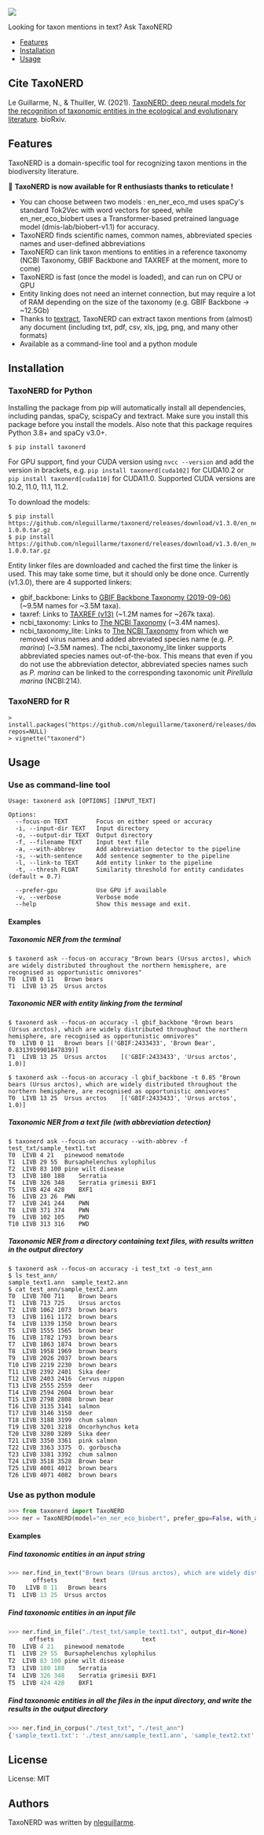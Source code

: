![](https://i.ibb.co/G09fX98/taxonerd-logo.png)

Looking for taxon mentions in text? Ask TaxoNERD

* [Features](#features)
* [Installation](#installation)
* [Usage](#usage)

## Cite TaxoNERD

Le Guillarme, N., & Thuiller, W. (2021). [TaxoNERD: deep neural models for the recognition of taxonomic entities in the ecological and evolutionary literature](https://www.biorxiv.org/content/10.1101/2021.06.08.444426v1.full). bioRxiv.

## Features

TaxoNERD is a domain-specific tool for recognizing taxon mentions in the biodiversity literature.

:tada: **TaxoNERD is now available for R enthusiasts thanks to reticulate !**

* You can choose between two models : en_ner_eco_md uses spaCy's standard Tok2Vec with word vectors for speed, while en_ner_eco_biobert uses a Transformer-based pretrained language model (dmis-lab/biobert-v1.1) for accuracy.
* TaxoNERD finds scientific names, common names, abbreviated species names and user-defined abbreviations
* TaxoNERD can link taxon mentions to entities in a reference taxonomy (NCBI Taxonomy, GBIF Backbone and TAXREF at the moment, more to come)
* TaxoNERD is fast (once the model is loaded), and can run on CPU or GPU
* Entity linking does not need an internet connection, but may require a lot of RAM depending on the size of the taxonomy (e.g. GBIF Backbone -> ~12.5Gb)
* Thanks to [textract](https://textract.readthedocs.io/en/stable/), TaxoNERD can extract taxon mentions from (almost) any document (including txt, pdf, csv, xls, jpg, png, and many other formats)
* Available as a command-line tool and a python module

## Installation

### TaxoNERD for Python

Installing the package from pip will automatically install all dependencies, including pandas, spaCy, scispaCy and textract. Make sure you install this package before you install the models. Also note that this package requires Python 3.8+ and spaCy v3.0+.

    $ pip install taxonerd

For GPU support, find your CUDA version using `nvcc --version` and add the version in brackets, e.g. `pip install taxonerd[cuda102]` for CUDA10.2 or `pip install taxonerd[cuda110]` for CUDA11.0. Supported CUDA versions are 10.2, 11.0, 11.1, 11.2.

To download the models:

    $ pip install https://github.com/nleguillarme/taxonerd/releases/download/v1.3.0/en_ner_eco_md-1.0.0.tar.gz
    $ pip install https://github.com/nleguillarme/taxonerd/releases/download/v1.3.0/en_ner_eco_biobert-1.0.0.tar.gz

Entity linker files are downloaded and cached the first time the linker is used. This may take some time, but it should only be done once. Currently (v1.3.0), there are 4 supported linkers:

* gbif_backbone: Links to [GBIF Backbone Taxonomy (2019-09-06)](https://www.gbif.org/fr/dataset/d7dddbf4-2cf0-4f39-9b2a-bb099caae36c) (~9.5M names for ~3.5M taxa).
* taxref: Links to [TAXREF (v13)](https://inpn.mnhn.fr/telechargement/referentielEspece/taxref/13.0/menu) (~1.2M names for ~267k taxa).
* ncbi_taxonomy: Links to [The NCBI Taxonomy](https://ftp.ncbi.nlm.nih.gov/pub/taxonomy/) (~3.4M names).
* ncbi_taxonomy_lite: Links to [The NCBI Taxonomy](https://ftp.ncbi.nlm.nih.gov/pub/taxonomy/) from which we removed virus names and added abreviated species name (e.g. *P. marina*) (~3.5M names). The ncbi_taxonomy_lite linker supports abbreviated species names out-of-the-box. This means that even if you do not use the abbreviation detector, abbreviated species names such as *P. marina* can be linked to the corresponding taxonomic unit *Pirellula marina* (NCBI:214).

### TaxoNERD for R

    > install.packages("https://github.com/nleguillarme/taxonerd/releases/download/v1.3.0/taxonerd_for_R_1.3.0.tar.gz", repos=NULL)
    > vignette("taxonerd")

## Usage

### Use as command-line tool

```
Usage: taxonerd ask [OPTIONS] [INPUT_TEXT]

Options:
  --focus-on TEXT        Focus on either speed or accuracy
  -i, --input-dir TEXT   Input directory
  -o, --output-dir TEXT  Output directory
  -f, --filename TEXT    Input text file
  -a, --with-abbrev      Add abbreviation detector to the pipeline
  -s, --with-sentence    Add sentence segmenter to the pipeline
  -l, --link-to TEXT     Add entity linker to the pipeline
  -t, --thresh FLOAT     Similarity threshold for entity candidates (default = 0.7)

  --prefer-gpu           Use GPU if available
  -v, --verbose          Verbose mode
  --help                 Show this message and exit.
```

  #### Examples

  ##### Taxonomic NER from the terminal

``` console
$ taxonerd ask --focus-on accuracy "Brown bears (Ursus arctos), which are widely distributed throughout the northern hemisphere, are recognised as opportunistic omnivores"
T0	LIVB 0 11	Brown bears
T1	LIVB 13 25	Ursus arctos
```

  ##### Taxonomic NER with entity linking from the terminal

``` console
$ taxonerd ask --focus-on accuracy -l gbif_backbone "Brown bears (Ursus arctos), which are widely distributed throughout the northern hemisphere, are recognised as opportunistic omnivores"
T0	LIVB 0 11	Brown bears	[('GBIF:2433433', 'Brown Bear', 0.8313919901847839)]
T1	LIVB 13 25	Ursus arctos	[('GBIF:2433433', 'Ursus arctos', 1.0)]

$ taxonerd ask --focus-on accuracy -l gbif_backbone -t 0.85 "Brown bears (Ursus arctos), which are widely distributed throughout the northern hemisphere, are recognised as opportunistic omnivores"
T0	LIVB 13 25	Ursus arctos	[('GBIF:2433433', 'Ursus arctos', 1.0)]
```

  ##### Taxonomic NER from a text file (with abbreviation detection)

``` console
$ taxonerd ask --focus-on accuracy --with-abbrev -f test_txt/sample_text1.txt
T0	LIVB 4 21	pinewood nematode
T1	LIVB 29 55	Bursaphelenchus xylophilus
T2	LIVB 83 100	pine wilt disease
T3	LIVB 180 188	Serratia
T4	LIVB 326 348	Serratia grimesii BXF1
T5	LIVB 424 428	BXF1
T6	LIVB 23 26	PWN
T7	LIVB 241 244	PWN
T8	LIVB 371 374	PWN
T9	LIVB 102 105	PWD
T10	LIVB 313 316	PWD
```

  ##### Taxonomic NER from a directory containing text files, with results written in the output directory

``` console
$ taxonerd ask --focus-on accuracy -i test_txt -o test_ann
$ ls test_ann/
sample_text1.ann  sample_text2.ann
$ cat test_ann/sample_text2.ann
T0	LIVB 700 711	Brown bears
T1	LIVB 713 725	Ursus arctos
T2	LIVB 1062 1073	brown bears
T3	LIVB 1161 1172	brown bears
T4	LIVB 1339 1350	brown bears
T5	LIVB 1555 1565	brown bear
T6	LIVB 1782 1793	brown bears
T7	LIVB 1863 1874	brown bears
T8	LIVB 1958 1969	brown bears
T9	LIVB 2026 2037	brown bears
T10	LIVB 2219 2230	brown bears
T11	LIVB 2392 2401	Sika deer
T12	LIVB 2403 2416	Cervus nippon
T13	LIVB 2555 2559	deer
T14	LIVB 2594 2604	brown bear
T15	LIVB 2798 2808	brown bear
T16	LIVB 3135 3141	salmon
T17	LIVB 3146 3150	deer
T18	LIVB 3188 3199	chum salmon
T19	LIVB 3201 3218	Oncorhynchus keta
T20	LIVB 3280 3289	Sika deer
T21	LIVB 3350 3361	pink salmon
T22	LIVB 3363 3375	O. gorbuscha
T23	LIVB 3381 3392	chum salmon
T24	LIVB 3518 3528	Brown bear
T25	LIVB 4001 4012	brown bears
T26	LIVB 4071 4082	brown bears
```

### Use as python module

``` python
>>> from taxonerd import TaxoNERD
>>> ner = TaxoNERD(model="en_ner_eco_biobert", prefer_gpu=False, with_abbrev=False) # Add with_linking="gbif_backbone" or with_linking="taxref" to activate entity linking
```
#### Examples

  ##### Find taxonomic entities in an input string

``` python
>>> ner.find_in_text("Brown bears (Ursus arctos), which are widely distributed throughout the northern hemisphere, are recognised as opportunistic omnivore")
       offsets          text
T0   LIVB 0 11   Brown bears
T1  LIVB 13 25  Ursus arctos
```

  ##### Find taxonomic entities in an input file

``` python
>>> ner.find_in_file("./test_txt/sample_text1.txt", output_dir=None)
      offsets                         text
T0	LIVB 4 21	pinewood nematode
T1	LIVB 29 55	Bursaphelenchus xylophilus
T2	LIVB 83 100	pine wilt disease
T3	LIVB 180 188	Serratia
T4	LIVB 326 348	Serratia grimesii BXF1
T5	LIVB 424 428	BXF1
```

  ##### Find taxonomic entities in all the files in the input directory, and write the results in the output directory

``` python
>>> ner.find_in_corpus("./test_txt", "./test_ann")
{'sample_text1.txt': './test_ann/sample_text1.ann', 'sample_text2.txt': './test_ann/sample_text2.ann'}
```

## License

License: MIT

## Authors

TaxoNERD was written by [nleguillarme](https://github.com/nleguillarme/).
